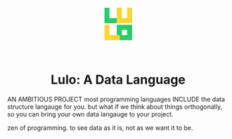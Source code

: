 <p align="center">
<img width=12.5% src="./media/logo.svg">
</p>

<br/>

<h1 align="center">Lulo: A Data Language</h1>


AN AMBITIOUS PROJECT
most programming languages INCLUDE the data structure langauge for you.
but what if we think about things orthogonally, so you can bring your own 
data langauge to your project.

zen of programming. to see data as it is, not as we want it to be.
